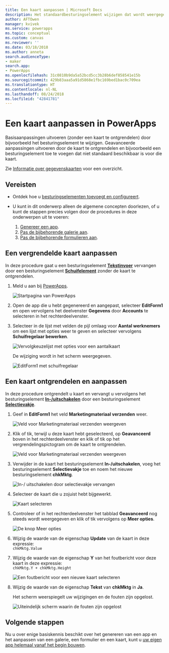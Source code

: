 ```yaml
---
title: Een kaart aanpassen | Microsoft Docs
description: Het standaardbesturingselement wijzigen dat wordt weergegeven in een kaart op een Details- of Bewerken-formulier in PowerApps
author: AFTOwen
manager: kvivek
ms.service: powerapps
ms.topic: conceptual
ms.custom: canvas
ms.reviewer: ''
ms.date: 03/18/2018
ms.author: anneta
search.audienceType:
- maker
search.app:
- PowerApps
ms.openlocfilehash: 31c0810b9da5a52bcd5cc3b28b6def858541e15b
ms.sourcegitcommit: 429b83aaa5a91d5868e1fbc169bed1bac0c709ea
ms.translationtype: HT
ms.contentlocale: nl-NL
ms.lasthandoff: 08/24/2018
ms.locfileid: "42841781"
---
```

# <a name="customize-a-card-in-powerapps"></a>Een kaart aanpassen in PowerApps
Basisaanpassingen uitvoeren (zonder een kaart te ontgrendelen) door bijvoorbeeld het besturingselement te wijzigen. Geavanceerde aanpassingen uitvoeren door de kaart te ontgrendelen en bijvoorbeeld een besturingselement toe te voegen dat niet standaard beschikbaar is voor die kaart.

Zie [Informatie over gegevenskaarten](working-with-cards.md) voor een overzicht.

## <a name="prerequisites"></a>Vereisten

* Ontdek hoe u [besturingselementen toevoegt en configureert](add-configure-controls.md).
* U kunt in dit onderwerp alleen de algemene concepten doorlezen, of u kunt de stappen precies volgen door de procedures in deze onderwerpen uit te voeren:

  1. [Genereer een app](data-platform-create-app.md).
  2. [Pas de bijbehorende galerie aan](customize-layout-sharepoint.md).
  3. [Pas de bijbehorende formulieren aan](customize-forms-sharepoint.md).

## <a name="customize-a-locked-card"></a>Een vergrendelde kaart aanpassen
In deze procedure gaat u een besturingselement **[Tekstinvoer](controls/control-text-input.md)** vervangen door een besturingselement **[Schuifelement](controls/control-slider.md)** zonder de kaart te ontgrendelen.

1. Meld u aan bij [PowerApps](http://web.powerapps.com?utm_source=padocs&utm_medium=linkinadoc&utm_campaign=referralsfromdoc).

    ![Startpagina van PowerApps](./media/customize-card/sign-in.png)

1. Open de app die u hebt gegenereerd en aangepast, selecteer **EditForm1** en open vervolgens het deelvenster **Gegevens** door **Accounts** te selecteren in het rechterdeelvenster.

1. Selecteer in de lijst met velden de pijl omlaag voor **Aantal werknemers** om een lijst met opties weer te geven en selecteer vervolgens **Schuifregelaar bewerken**.

    ![Vervolgkeuzelijst met opties voor een aantalkaart](./media/customize-card/card-selector.png)

    De wijziging wordt in het scherm weergegeven.

    ![EditForm1 met schuifregelaar](./media/customize-card/add-slider.png)

## <a name="unlock-and-customize-a-card"></a>Een kaart ontgrendelen en aanpassen
In deze procedure ontgrendelt u kaart en vervangt u vervolgens het besturingselement **[In-/uitschakelen](controls/control-toggle.md)** door een besturingselement **[Selectievakje](controls/control-check-box.md)**.

1. Geef in **EditForm1** het veld **Marketingmateriaal verzenden** weer.

    ![Veld voor Marketingmateriaal verzenden weergeven](./media/customize-card/show-field.png)

2. Klik of tik, terwijl u deze kaart hebt geselecteerd, op **Geavanceerd** boven in het rechterdeelvenster en klik of tik op het vergrendelingspictogram om de kaart te ontgrendelen.

    ![Veld voor Marketingmateriaal verzenden weergeven](./media/customize-card/unlock-card.png)

1. Verwijder in de kaart het besturingselement **In-/uitschakelen**, voeg het besturingselement **Selectievakje** toe en noem het nieuwe besturingselement **chkMktg**.

    ![In-/ uitschakelen door selectievakje vervangen](./media/customize-card/add-checkbox.png)

1. Selecteer de kaart die u zojuist hebt bijgewerkt.

    ![Kaart selecteren](./media/customize-card/select-card.png)

1. Controleer of in het rechterdeelvenster het tabblad **Geavanceerd** nog steeds wordt weergegeven en klik of tik vervolgens op **Meer opties**.

    ![De knop Meer opties](./media/customize-card/more-options.png)

1. Wijzig de waarde van de eigenschap **Update** van de kaart in deze expressie:
<br>`chkMktg.Value`

1. Wijzig de waarde van de eigenschap **Y** van het foutbericht voor deze kaart in deze expressie:<br>
`chkMktg.Y + chkMktg.Height`

    ![Een foutbericht voor een nieuwe kaart selecteren](./media/customize-card/select-error.png)

1. Wijzig de waarde van de eigenschap **Tekst** van **chkMktg** in **Ja**.

    Het scherm weerspiegelt uw wijzigingen en de fouten zijn opgelost.

    ![Uiteindelijk scherm waarin de fouten zijn opgelost](./media/customize-card/final-screen.png)

## <a name="next-steps"></a>Volgende stappen
Nu u over enige basiskennis beschikt over het genereren van een app en het aanpassen van een galerie, een formulier en een kaart, kunt u [uw eigen app helemaal vanaf het begin bouwen](data-platform-create-app-scratch.md).
